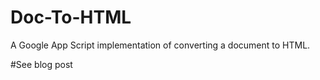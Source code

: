 # Doc-To-HTML
A Google App Script implementation of converting a document to HTML.

#See blog post 
